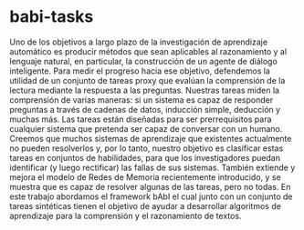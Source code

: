 # babi-tasks
Uno de los objetivos a largo plazo de la investigación de aprendizaje automático es producir métodos que sean aplicables al razonamiento y al lenguaje natural, en particular, la construcción de un agente de diálogo inteligente. Para medir el progreso hacia ese objetivo, defendemos la utilidad de un conjunto de tareas proxy que evalúan la comprensión de la lectura mediante la respuesta a las preguntas. Nuestras tareas miden la comprensión de varias maneras: si un sistema es capaz de responder preguntas a través de cadenas de datos, inducción simple, deducción y muchas más. Las tareas están diseñadas para ser prerrequisitos para cualquier sistema que pretenda ser capaz de conversar con un humano. Creemos que muchos sistemas de aprendizaje que existentes actualmente no pueden resolverlos y, por lo tanto, nuestro objetivo es clasificar estas tareas en conjuntos de habilidades, para que los investigadores puedan identificar (y luego rectificar) las fallas de sus sistemas. También extiende y mejora el modelo de Redes de Memoria recientemente introducido, y se muestra que es capaz de resolver algunas de las tareas, pero no todas. En este trabajo abordamos el framework bAbI el cual junto con un conjunto de tareas sintéticas tienen el objetivo de ayudar a desarrollar algoritmos de aprendizaje para la comprensión y el razonamiento de textos.